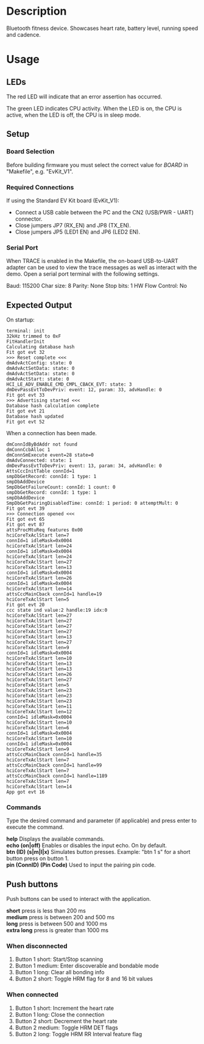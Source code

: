 # Description

Bluetooth fitness device. Showcases heart rate, battery level, running speed and cadence.

# Usage

## LEDs

The red LED will indicate that an error assertion has occurred.  

The green LED indicates CPU activity. When the LED is on, the CPU is active, when the LED
is off, the CPU is in sleep mode.

## Setup

### Board Selection

Before building firmware you must select the correct value for _BOARD_  in "Makefile", e.g. "EvKit\_V1".

### Required Connections
If using the Standard EV Kit board (EvKit\_V1):
-   Connect a USB cable between the PC and the CN2 (USB/PWR - UART) connector.
-   Close jumpers JP7 (RX_EN) and JP8 (TX_EN).
-   Close jumpers JP5 (LED1 EN) and JP6 (LED2 EN).


### Serial Port
When TRACE is enabled in the Makefile, the on-board USB-to-UART adapter can be used to view
the trace messages as well as interact with the demo. Open a serial port terminal
with the following settings.

Baud:             115200
Char size:        8
Parity:           None
Stop bits:        1
HW Flow Control:  No


## Expected Output

On startup:
```
terminal: init
32kHz trimmed to 0xF
FitHandlerInit
Calculating database hash
Fit got evt 32
>>> Reset complete <<<
dmAdvActConfig: state: 0
dmAdvActSetData: state: 0
dmAdvActSetData: state: 0
dmAdvActStart: state: 0
HCI_LE_ADV_ENABLE_CMD_CMPL_CBACK_EVT: state: 3
dmDevPassEvtToDevPriv: event: 12, param: 33, advHandle: 0
Fit got evt 33
>>> Advertising started <<<
Database hash calculation complete
Fit got evt 21
Database hash updated
Fit got evt 52
```

When a connection has been made.
```
dmConnIdByBdAddr not found
dmConnCcbAlloc 1
dmConnSmExecute event=28 state=0
dmAdvConnected: state: 1
dmDevPassEvtToDevPriv: event: 13, param: 34, advHandle: 0
AttsCccInitTable connId=1
smpDbGetRecord: connId: 1 type: 1
smpDbAddDevice
SmpDbGetFailureCount: connId: 1 count: 0
smpDbGetRecord: connId: 1 type: 1
smpDbAddDevice
SmpDbGetPairingDisabledTime: connId: 1 period: 0 attemptMult: 0
Fit got evt 39
>>> Connection opened <<<
Fit got evt 65
Fit got evt 87
attsProcMtuReq features 0x00
hciCoreTxAclStart len=7
connId=1 idleMask=0x0004
hciCoreTxAclStart len=24
connId=1 idleMask=0x0004
hciCoreTxAclStart len=24
hciCoreTxAclStart len=27
hciCoreTxAclStart len=13
connId=1 idleMask=0x0004
hciCoreTxAclStart len=26
connId=1 idleMask=0x0004
hciCoreTxAclStart len=14
attsCccMainCback connId=1 handle=19
hciCoreTxAclStart len=5
Fit got evt 20
ccc state ind value:2 handle:19 idx:0
hciCoreTxAclStart len=27
hciCoreTxAclStart len=27
hciCoreTxAclStart len=27
hciCoreTxAclStart len=27
hciCoreTxAclStart len=13
hciCoreTxAclStart len=27
hciCoreTxAclStart len=9
connId=1 idleMask=0x0004
hciCoreTxAclStart len=10
hciCoreTxAclStart len=13
hciCoreTxAclStart len=13
hciCoreTxAclStart len=26
hciCoreTxAclStart len=27
hciCoreTxAclStart len=5
hciCoreTxAclStart len=23
hciCoreTxAclStart len=23
hciCoreTxAclStart len=23
hciCoreTxAclStart len=11
hciCoreTxAclStart len=12
connId=1 idleMask=0x0004
hciCoreTxAclStart len=10
hciCoreTxAclStart len=6
connId=1 idleMask=0x0004
hciCoreTxAclStart len=10
connId=1 idleMask=0x0004
hciCoreTxAclStart len=9
attsCccMainCback connId=1 handle=35
hciCoreTxAclStart len=7
attsCccMainCback connId=1 handle=99
hciCoreTxAclStart len=7
attsCccMainCback connId=1 handle=1189
hciCoreTxAclStart len=7
hciCoreTxAclStart len=14
App got evt 16
```

### Commands
Type the desired command and parameter (if applicable) and press enter to execute the command.  

__help__  Displays the available commands.  
__echo (on|off)__ Enables or disables the input echo. On by default.  
__btn (ID) (s|m|l|x)__ Simulates button presses. Example: "btn 1 s" for a short button press on button 1.  
__pin (ConnID) (Pin Code)__ Used to input the pairing pin code.  

## Push buttons
Push buttons can be used to interact with the application.

__short__ press is less than 200 ms  
__medium__ press is between 200 and 500 ms  
__long__ press is between 500 and 1000 ms  
__extra long__ press is greater than 1000 ms  

### When disconnected
1. Button 1 short: Start/Stop scanning
2. Button 1 medium: Enter discoverable and bondable mode
3. Button 1 long: Clear all bonding info
4. Button 2 short: Toggle HRM flag for 8 and 16 bit values

### When connected
1. Button 1 short: Increment the heart rate
2. Button 1 long: Close the connection
3. Button 2 short: Decrement the heart rate
4. Button 2 medium: Toggle HRM DET flags
5. Button 2 long: Toggle HRM RR Interval feature flag


